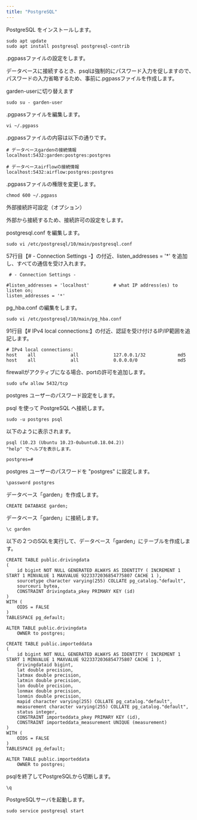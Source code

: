 ```yaml
---
title: "PostgreSQL"
---
```



PostgreSQL をインストールします。

```
sudo apt update
sudo apt install postgresql postgresql-contrib
```

.pgpassファイルの設定をします。

データベースに接続するとき、psqlは強制的にパスワード入力を促しますので、パスワードの入力省略するため、事前に.pgpassファイルを作成します。

garden-userに切り替えます
```
sudo su - garden-user
```

.pgpassファイルを編集します。
```
vi ~/.pgpass
```

.pgpassファイルの内容は以下の通りです。

```.pgpass
# データベースgardenの接続情報
localhost:5432:garden:postgres:postgres

# データベースairflowの接続情報
localhost:5432:airflow:postgres:postgres
```

.pgpassファイルの権限を変更します。
```
chmod 600 ~/.pgpass
```

外部接続許可設定（オプション）

外部から接続するため、接続許可の設定をします。

 postgresql.conf を編集します。

 ```
 sudo vi /etc/postgresql/10/main/postgresql.conf
 ```

 57行目【# - Connection Settings -】の付近、listen_addresses = '*' を追加し、すべての通信を受け入れます。

```
 # - Connection Settings -

#listen_addresses = 'localhost'         # what IP address(es) to listen on;
listen_addresses = '*'
```

 pg_hba.conf の編集をします。

```
sudo vi /etc/postgresql/10/main/pg_hba.conf
```

91行目【# IPv4 local connections:】の付近、認証を受け付けるIP/IP範囲を追記します。
```
# IPv4 local connections:
host    all             all             127.0.0.1/32            md5
host    all             all             0.0.0.0/0               md5
```

firewallがアクティブになる場合、portの許可を追加します。

```
sudo ufw allow 5432/tcp
```

postgres ユーザーのパスワード設定をします。

psql を使って PostgreSQL へ接続します。

```
sudo -u postgres psql
```

以下のように表示されます。

```
psql (10.23 (Ubuntu 10.23-0ubuntu0.18.04.2))
"help" でヘルプを表示します。

postgres=#
```

postgres ユーザーのパスワードを "postgres" に設定します。

```
\password postgres
```

データベース「garden」を作成します。

```
CREATE DATABASE garden;
```

データベース「garden」に接続します。

```
\c garden
```

以下の２つのSQLを実行して、データベース「garden」にテーブルを作成します。

```
CREATE TABLE public.drivingdata
(
    id bigint NOT NULL GENERATED ALWAYS AS IDENTITY ( INCREMENT 1 START 1 MINVALUE 1 MAXVALUE 9223372036854775807 CACHE 1 ),
    sourcetype character varying(255) COLLATE pg_catalog."default",
    sourceuri bytea,
    CONSTRAINT drivingdata_pkey PRIMARY KEY (id)
)
WITH (
    OIDS = FALSE
)
TABLESPACE pg_default;

ALTER TABLE public.drivingdata
    OWNER to postgres;
```

```
CREATE TABLE public.importeddata
(
    id bigint NOT NULL GENERATED ALWAYS AS IDENTITY ( INCREMENT 1 START 1 MINVALUE 1 MAXVALUE 9223372036854775807 CACHE 1 ),
    drivingdataid bigint,
    lat double precision,
    latmax double precision,
    latmin double precision,
    lon double precision,
    lonmax double precision,
    lonmin double precision,
    mapid character varying(255) COLLATE pg_catalog."default",
    measurement character varying(255) COLLATE pg_catalog."default",
    status integer,
    CONSTRAINT importeddata_pkey PRIMARY KEY (id),
    CONSTRAINT importeddata_measurement UNIQUE (measurement)
)
WITH (
    OIDS = FALSE
)
TABLESPACE pg_default;

ALTER TABLE public.importeddata
    OWNER to postgres;
```

psqlを終了してPostgreSQLから切断します。

```
\q
```

PostgreSQLサーバを起動します。

```
sudo service postgresql start
```


